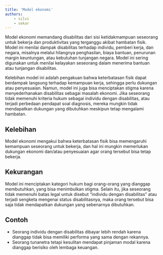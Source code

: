 ```yaml
---
title: 'Model ekonomi'
authors:
    - silvi
    - sekar
---
```


Model ekonomi memandang disabilitas dari sisi ketidakmampuan seseorang untuk bekerja dan produktivitas yang terganggu akibat hambatan fisik. Model ini menilai dampak disabilitas terhadap individu, pemberi kerja, dan negara, misalnya melalui hilangnya penghasilan, biaya bantuan, penurunan margin keuntungan, atau kebutuhan tunjangan negara. Model ini sering digunakan untuk menilai kelayakan seseorang dalam menerima bantuan atau tunjangan disabilitas.

Kelebihan model ini adalah pengakuan bahwa keterbatasan fisik dapat berdampak langsung terhadap kemampuan kerja, sehingga perlu dukungan atau penyesuaian. Namun, model ini juga bisa menciptakan stigma karena menyederhanakan disabilitas sebagai masalah ekonomi. Jika seseorang tidak memenuhi kriteria hukum sebagai individu dengan disabilitas, atau terjadi perbedaan pendapat soal diagnosis, mereka mungkin tidak mendapatkan dukungan yang dibutuhkan meskipun tetap mengalami hambatan.

## Kelebihan

Model ekonomi mengakui bahwa keterbatasan fisik bisa memengaruhi kemampuan seseorang untuk bekerja, dan hal ini mungkin memerlukan dukungan ekonomi dan/atau penyesuaian agar orang tersebut bisa tetap bekerja.

## Kekurangan

Model ini menciptakan kategori hukum bagi orang-orang yang dianggap membutuhkan, yang bisa menimbulkan stigma. Selain itu, jika seseorang tidak memenuhi batas legal untuk disebut “individu dengan disabilitas” atau terjadi sengketa mengenai status disabilitasnya, maka orang tersebut bisa saja tidak mendapatkan dukungan yang sebenarnya dibutuhkan.

## Contoh

* Seorang individu dengan disabilitas dibayar lebih rendah karena dianggap tidak bisa memiliki performa yang sama dengan rekannya.
* Seorang tunanetra tetapi kesulitan mendapat pinjaman modal karena dianggap berisiko oleh lembaga keuangan.